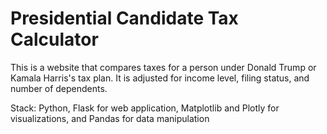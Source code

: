 # Presidential Candidate Tax Calculator

This is a website that compares taxes for a person under Donald Trump or Kamala Harris's tax plan. It is adjusted for income level, filing status, and number of dependents.

Stack: Python, Flask for web application, Matplotlib and Plotly for visualizations, and Pandas for data manipulation
